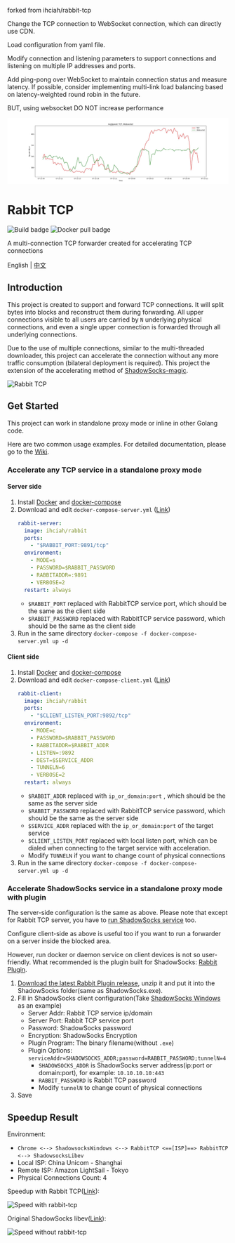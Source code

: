 forked from ihciah/rabbit-tcp

Change the TCP connection to WebSocket connection, which can directly use CDN.

Load configuration from yaml file.

Modify connection and listening parameters to support connections and listening on multiple IP addresses and ports.

Add ping-pong over WebSocket to maintain connection status and measure latency. If possible, consider implementing multi-link load balancing based on latency-weighted round robin in the future.

BUT, using websocket DO NOT increase performance

![Speed with rabbit-websocket](https://github.com/aagun1234/rabbit-mtcp-ws/blob/main/test.jpg)


# Rabbit TCP

![Build badge](https://github.com/aagun1234/rabbit-tcp/workflows/Build/badge.svg) ![Docker pull badge](https://img.shields.io/docker/pulls/ihciah/rabbit)

A multi-connection TCP forwarder created for accelerating TCP connections

English | [中文](README_ZH.MD)

## Introduction

This project is created to support and forward TCP connections. It will split bytes into blocks and reconstruct them during forwarding.
All upper connections visible to all users are carried by `N` underlying physical connections, and even a single upper connection is forwarded through all underlying connections.

Due to the use of multiple connections, similar to the multi-threaded downloader, this project can accelerate the connection without any more traffic consumption (bilateral deployment is required).
This project the extension of the accelerating method of [ShadowSocks-magic](https://github.com/ihciah/go-shadowsocks-magic).

![Rabbit TCP](.github/resources/rabbit-tcp.svg)

## Get Started
This project can work in standalone proxy mode or inline in other Golang code.

Here are two common usage examples. For detailed documentation, please go to the [Wiki](https://github.com/aagun1234/rabbit-tcp/wiki).

### Accelerate any TCP service in a standalone proxy mode
#### Server side
1. Install [Docker](https://docs.docker.com/install/linux/docker-ce/debian/#install-using-the-convenience-script) and [docker-compose](https://docs.docker.com/compose/install/)
2. Download and edit `docker-compose-server.yml` ([Link](https://github.com/aagun1234/rabbit-tcp/raw/master/docker-compose-server.yml))
    ```yaml
    rabbit-server:
      image: ihciah/rabbit
      ports:
        - "$RABBIT_PORT:9891/tcp"
      environment:
        - MODE=s
        - PASSWORD=$RABBIT_PASSWORD
        - RABBITADDR=:9891
        - VERBOSE=2
      restart: always
    ```
   - `$RABBIT_PORT` replaced with RabbitTCP service port, which should be the same as the client side
   - `$RABBIT_PASSWORD`  replaced with RabbitTCP service password, which should be the same as the client side
3. Run in the same directory `docker-compose -f docker-compose-server.yml up -d`

#### Client side
1. Install [Docker](https://docs.docker.com/install/linux/docker-ce/debian/#install-using-the-convenience-script) and [docker-compose](https://docs.docker.com/compose/install/)
2. Download and edit `docker-compose-client.yml` ([Link](https://github.com/aagun1234/rabbit-tcp/raw/master/docker-compose-client.yml))
    ```yaml
    rabbit-client:
      image: ihciah/rabbit
      ports:
        - "$CLIENT_LISTEN_PORT:9892/tcp"
      environment:
        - MODE=c
        - PASSWORD=$RABBIT_PASSWORD
        - RABBITADDR=$RABBIT_ADDR
        - LISTEN=:9892
        - DEST=$SERVICE_ADDR
        - TUNNELN=6
        - VERBOSE=2
      restart: always
    ```
   - `$RABBIT_ADDR` replaced with `ip_or_domain:port` , which should be the same as the server side
   - `$RABBIT_PASSWORD` replaced with RabbitTCP service password, which should be the same as the server side
   - `$SERVICE_ADDR` replaced with the `ip_or_domain:port` of the target service
   - `$CLIENT_LISTEN_PORT` replaced with local listen port, which can be dialed when connecting to the target service with acceleration.
   - Modify `TUNNELN` if you want to change count of physical connections
3. Run in the same directory `docker-compose -f docker-compose-server.yml up -d`

### Accelerate ShadowSocks service in a standalone proxy mode with plugin
The server-side configuration is the same as above. Please note that except for Rabbit TCP server, you have to [run ShadowSocks service](https://github.com/shadowsocks/shadowsocks-libev/blob/master/docker/alpine/docker-compose.yml) too.

Configure client-side as above is useful too if you want to run a forwarder on a server inside the blocked area.

However, run docker or daemon service on client devices is not so user-friendly. What recommended is the plugin built for ShadowSocks: [Rabbit Plugin](https://github.com/ihciah/rabbit-plugin).

1. [Download the latest Rabbit Plugin release](https://github.com/ihciah/rabbit-plugin/releases), unzip it and put it into the ShadowSocks folder(same as ShadowSocks.exe).
2. Fill in ShadowSocks client configuration(Take [ShadowSocks Windows](https://github.com/shadowsocks/shadowsocks-windows) as an example)
    - Server Addr: Rabbit TCP service ip/domain
    - Server Port: Rabbit TCP service port
    - Password: ShadowSocks password
    - Encryption: ShadowSocks Encryption
    - Plugin Program: The binary filename(without `.exe`)
    - Plugin Options: `serviceAddr=SHADOWSOCKS_ADDR;password=RABBIT_PASSWORD;tunnelN=4`
        - `SHADOWSOCKS_ADDR` is ShadowSocks server address(ip:port or domain:port), for example: `10.10.10.10:443`
        - `RABBIT_PASSWORD` is Rabbit TCP password
        - Modify `tunnelN` to change count of physical connections
3. Save

## Speedup Result

Environment:

- `Chrome <--> ShadowsocksWindows <--> RabbitTCP <==[ISP]==> RabbitTCP <--> ShadowsocksLibev`
- Local ISP: China Unicom - Shanghai
- Remote ISP: Amazon LightSail - Tokyo
- Physical Connections Count: 4


Speedup with Rabbit TCP([Link](https://www.speedtest.net/result/8667412671)):

![Speed with rabbit-tcp](.github/resources/SpeedWithRabbit.jpg)

Original ShadowSocks libev([Link](https://www.speedtest.net/result/8667415664)):

![Speed without rabbit-tcp](.github/resources/SpeedWithoutRabbit.jpg)
